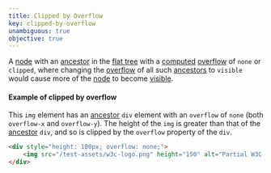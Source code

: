 ```yaml
---
title: Clipped by Overflow
key: clipped-by-overflow
unambiguous: true
objective: true
---
```


A [node][] with an [ancestor][] in the [flat tree][] with a [computed][] [overflow][] of `none` or `clipped`, where
changing the [overflow][] of all such [ancestors][ancestor] to `visible` would cause more of the [node][] to become [visible][].

#### Example of clipped by overflow

This `img` element has an [ancestor][] `div` element with an `overflow` of `none` (both `overflow-x` and `overflow-y`). The height of the `img` is greater than that of the [ancestor][] `div`, and so is clipped by the `overflow` property of the `div`.


```html
<div style="height: 100px; overflow: none;">
	<img src="/test-assets/w3c-logo.png" height="150" alt="Partial W3C Logo" />
</div>
```

[visible]: #visible
[node]: https://dom.spec.whatwg.org/#node 'DOM node, as of 2019/02/14'
[ancestor]: https://dom.spec.whatwg.org/#concept-tree-ancestor 'DOM ancestor, as of 2019/02/14'
[flat tree]: https://drafts.csswg.org/css-scoping/#flat-tree 'CSS draft, flat tree, 2020/02/14'
[computed]: https://www.w3.org/TR/css-cascade-3/#computed-value
[overflow]: https://www.w3.org/TR/CSS22/visufx.html#overflow
[client rects]: https://drafts.csswg.org/cssom-view/#dom-element-getclientrects 'CSS working draft, node.getClientRects, 2020/02/14'
[bounding box]: https://www.w3.org/TR/css-ui-3/#valdef-box-sizing-border-box
[content box]: https://www.w3.org/TR/css-ui-3/#valdef-box-sizing-content-box
